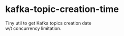 # kafka-topic-creation-time
Tiny util to get Kafka topics creation date<br>
w/t concurrency limitation.
